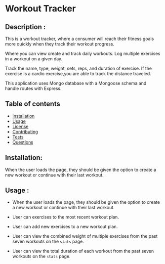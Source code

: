 # Workout Tracker


## Description :
This is a workout tracker, where a consumer will reach their fitness goals more quickly when they track their workout progress.

Where you can view create and track daily workouts. Log multiple exercises in a workout on a given day. 

Track the name, type, weight, sets, reps, and duration of exercise. If the exercise is a cardio exercise,you are able to track the distance traveled.

This application uses Mongo database with a Mongoose schema and handle routes with Express.


## Table of contents 

* [Installation](#installation)
* [Usage](#usage)
* [License](#license)
* [Contributing](#contributing)
* [Tests](#tests)
* [Questions](#questions)



## Installation:

When the user loads the page, they should be given the option to create a new workout or continue with their last workout.

## Usage :

- When the user loads the page, they should be given the option to create a new workout or continue with their last workout.

- User can exercises to the most recent workout plan.

- User can add new exercises to a new workout plan.

-  User can view the combined weight of multiple exercises from the past seven workouts on the `stats` page.

- User can view the total duration of each workout from the past seven workouts on the `stats` page.





